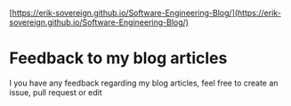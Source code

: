 [https://erik-sovereign.github.io/Software-Engineering-Blog/](https://erik-sovereign.github.io/Software-Engineering-Blog/)
# Feedback to my blog articles
I you have any feedback regarding my blog articles, feel free to create an issue, pull request or edit
